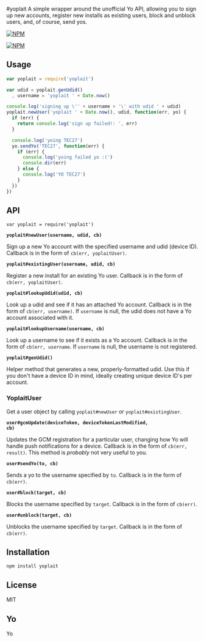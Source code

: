 #yoplait
A simple wrapper around the unofficial Yo API, allowing you to sign up new accounts, register new
installs as existing users, block and unblock users, and, of course, send yos.

[![NPM](https://img.shields.io/npm/v/yoplait.svg?style=flat)](https://www.npmjs.org/package/yoplait)

[![NPM](https://nodei.co/npm/yoplait.png)](https://www.npmjs.org/package/yoplait)

## Usage
```javascript
var yoplait = require('yoplait')

var udid = yoplait.genUdid()
  , username = 'yoplait ' + Date.now()

console.log('signing up \'' + username + '\' with udid ' + udid)
yoplait.newUser('yoplait ' + Date.now(), udid, function(err, yo) {
  if (err) {
    return console.log('sign up failed!: ', err)
  }

  console.log('yoing TEC27')
  yo.sendYo('TEC27', function(err) {
    if (err) {
      console.log('yoing failed yo :(')
      console.dir(err)
    } else {
      console.log('YO TEC27')
    }
  })
})
```

## API
`var yoplait = require('yoplait')`

<b><code>yoplait#newUser(username, udid, cb)</code></b>

Sign up a new Yo account with the specified username and udid (device ID). Callback is in the form
of `cb(err, yoplaitUser)`.
<br>

<b><code>yoplait#existingUser(username, udid, cb)</code></b>

Register a new install for an existing Yo user. Callback is in the form of `cb(err, yoplaitUser)`.
<br>

<b><code>yoplait#lookupUdid(udid, cb)</code></b>

Look up a udid and see if it has an attached Yo account. Callback is in the form of
`cb(err, username)`. If `username` is null, the udid does not have a Yo account associated with it.
<br>

<b><code>yoplait#lookupUsername(username, cb)</code></b>

Look up a username to see if it exists as a Yo account. Callback is in the form of
`cb(err, username`. If `username` is null, the username is not registered.
<br>

<b><code>yoplait#genUdid()</code></b>

Helper method that generates a new, properly-formatted udid. Use this if you don't have a device ID
in mind, ideally creating unique device ID's per account.
<br>

### YoplaitUser
Get a user object by calling `yoplait#newUser` or `yoplait#existingUser`.

<b><code>user#gcmUpdate(deviceToken, deviceTokenLastModified, cb)</b></code>

Updates the GCM registration for a particular user, changing how Yo will handle push notifications
for a device. Callback is in the form of `cb(err, result)`. This method is *probably* not very
useful to you.
<br>

<b><code>user#sendYo(to, cb)</b></code>

Sends a yo to the username specified by `to`. Callback is in the form of `cb(err)`.
<br>

<b><code>user#block(target, cb)</b></code>

Blocks the username specified by `target`. Callback is in the form of `cb(err)`.
<br>

<b><code>user#unblock(target, cb)</b></code>

Unblocks the username specified by `target`. Callback is in the form of `cb(err)`.
<br>

## Installation
`npm install yoplait`

## License
MIT

## Yo
Yo
